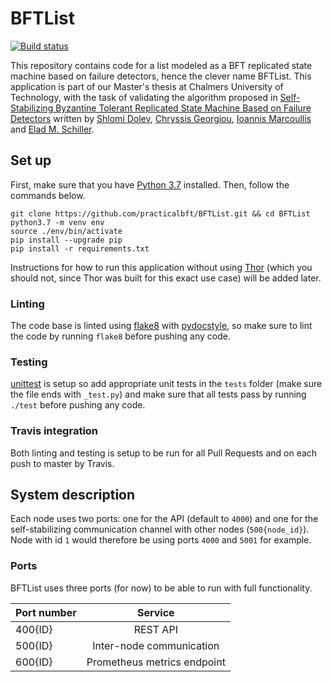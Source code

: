 # BFTList
[![Build status](https://travis-ci.org/practicalbft/BFTList.svg?branch=master)](https://travis-ci.org/travis-ci/travis-web)

This repository contains code for a list modeled as a BFT replicated state machine based on failure detectors, hence the clever name BFTList. This application is part of our Master's thesis at Chalmers University of Technology, with the task of validating the algorithm proposed in [Self-Stabilizing Byzantine Tolerant Replicated State Machine Based on Failure Detectors]() written by [Shlomi Dolev](mailto:dolev@cs.bgu.ac.il), [Chryssis Georgiou](chryssis@cs.ucy.ac.cy), [Ioannis Marcoullis](imarcoullis@cs.ucy.ac.cy) and [Elad M. Schiller](mailto:elad@chalmers.se).

## Set up
First, make sure that you have [Python 3.7](https://www.python.org/downloads/) installed. Then, follow the commands below.

```
git clone https://github.com/practicalbft/BFTList.git && cd BFTList
python3.7 -m venv env
source ./env/bin/activate
pip install --upgrade pip
pip install -r requirements.txt
```

Instructions for how to run this application without using [Thor](https://github.com/practicalbft/thor) (which you should not, since Thor was built for this exact use case) will be added later.

### Linting
The code base is linted using [flake8](https://pypi.org/project/flake8/) with [pydocstyle](https://github.com/PyCQA/pydocstyle), so make sure to lint the code by running `flake8` before pushing any code.

### Testing
[unittest](https://docs.python.org/2/library/unittest.html) is setup so add appropriate unit tests in the `tests` folder (make sure the file ends with `_test.py`) and make sure that all tests pass by running `./test` before pushing any code.

### Travis integration
Both linting and testing is setup to be run for all Pull Requests and on each push to master by Travis.

## System description
Each node uses two ports: one for the API (default to `4000`) and one for the self-stabilizing communication channel with other nodes (`500{node_id}`). Node with id `1` would therefore be using ports `4000` and `5001` for example.

### Ports
BFTList uses three ports (for now) to be able to run with full functionality. 

| Port number   | Service                       | 
| ------------- |:-----------------------------:|
| 400{ID}       | REST API                      |
| 500{ID}       | Inter-node communication      |
| 600{ID}       | Prometheus metrics endpoint   |